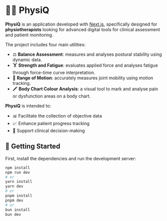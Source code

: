 # 🧠💪 PhysiQ

**PhysiQ** is an application developed with [Next.js](https://nextjs.org), specifically designed for **physiotherapists** looking for advanced digital tools for clinical assessment and patient monitoring.

The project includes four main utilities:

- ⚖️ **Balance Assessment**: measures and analyses postural stability using dynamic data.
- 🏋️ **Strength and Fatigue**: evaluates applied force and analyses fatigue through force-time curve interpretation.
- 🤸 **Range of Motion**: accurately measures joint mobility using motion tracking.
- 🖍️ **Body Chart Colour Analysis**: a visual tool to mark and analyse pain or dysfunction areas on a body chart.

**PhysiQ** is intended to:

- 📊 Facilitate the collection of objective data  
- 📈 Enhance patient progress tracking  
- 🧾 Support clinical decision-making

## 🚀 Getting Started

First, install the dependencies and run the development server:

```bash
npm install
npm run dev
# or
yarn install
yarn dev
# or
pnpm install
pnpm dev
# or
bun install
bun dev
